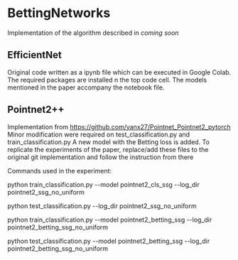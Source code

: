 # BettingNetworks
Implementation of the algorithm described in *coming soon*

## EfficientNet
Original code written as a ipynb file which can be executed in Google Colab. The required packages are installed n the top code cell.
The models mentioned in the paper accompany the notebook file.

## Pointnet2++
Implementation from https://github.com/yanx27/Pointnet_Pointnet2_pytorch
Minor modification were required on test_classification.py and train_classification.py
A new model with the Betting loss is added.
To replicate the experiments of the paper, replace/add these files to the original git implementation and follow the instruction from there

Commands used in the experiment:

python train_classification.py --model pointnet2_cls_ssg --log_dir pointnet2_ssg_no_uniform

python test_classification.py --log_dir pointnet2_ssg_no_uniform

python train_classification.py --model pointnet2_betting_ssg --log_dir pointnet2_betting_ssg_no_uniform

python test_classification.py --model pointnet2_betting_ssg --log_dir pointnet2_betting_ssg_no_uniform 
